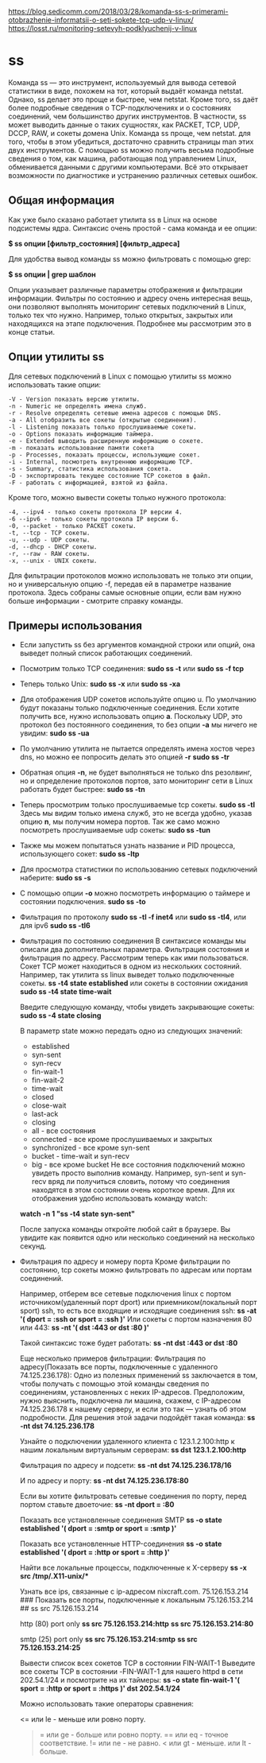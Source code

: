 https://blog.sedicomm.com/2018/03/28/komanda-ss-s-primerami-otobrazhenie-informatsii-o-seti-sokete-tcp-udp-v-linux/
https://losst.ru/monitoring-setevyh-podklyuchenij-v-linux

# ss
Команда ss — это инструмент, используемый для вывода сетевой статистики в виде, похожем на тот, который выдаёт команда netstat. Однако, ss делает это проще и быстрее, чем netstat. Кроме того, ss даёт более подробные сведения о TCP-подключениях и о состояниях соединений, чем большинство других инструментов. В частности, ss может выводить данные о таких сущностях, как PACKET, TCP, UDP, DCCP, RAW, и сокеты домена Unix. Команда ss проще, чем netstat. для того, чтобы в этом убедиться, достаточно сравнить страницы man этих двух инструментов. С помощью ss можно получить весьма подробные сведения о том, как машина, работающая под управлением Linux, обменивается данными с другими компьютерами. Всё это открывает возможности по диагностике и устранению различных сетевых ошибок.

## Общая информация

Как уже было сказано работает утилита ss в Linux на основе подсистемы ядра. Синтаксис очень простой - сама команда и ее опции:

__$ ss опции [фильтр_состояния] [фильтр_адреса]__

Для удобства вывод команды ss можно фильтровать с помощью grep:

__$ ss опции | grep шаблон__

Опции указывает различные параметры отображения и фильтрации информации. Фильтры по состоянию и адресу очень интересная вещь, они позволяют выполнять мониторинг сетевых подключений в Linux, только тех что нужно. Например, только открытых, закрытых или находящихся на этапе подключения. Подробнее мы рассмотрим это в конце статьи.

## Опции утилиты ss

Для сетевых подключений в Linux с помощью утилиты ss можно использовать такие опции:

    -V - Version показать версию утилиты.
    -n - Numeric не определять имена служб.
    -r - Resolve определять сетевые имена адресов с помощью DNS.
    -a - All отобразить все сокеты (открытые соединения).
    -l - Listening показать только прослушиваемые сокеты.
    -o - Options показать информацию таймера.
    -e - Extended выводить расширенную информацию о сокете.
    -m - показать использование памяти сокета
    -p - Processes, показать процессы, использующие сокет.
    -i - Internal, посмотреть внутреннюю информацию TCP.
    -s - Summary, статистика использования сокета.
    -D - экспортировать текущее состояние TCP сокетов в файл.
    -F - работать с информацией, взятой из файла.

Кроме того, можно вывести сокеты только нужного протокола:

    -4, --ipv4 - только сокеты протокола IP версии 4.
    -6 --ipv6 - только сокеты протокола IP версии 6.
    -0, --packet - только PACKET сокеты.
    -t, --tcp - TCP сокеты.
    -u, --udp - UDP сокеты.
    -d, --dhcp - DHCP сокеты.
    -r, --raw - RAW сокеты.
    -x, --unix - UNIX сокеты.

Для фильтрации протоколов можно использовать не только эти опции, но и универсальную опцию -f, передав ей в параметре название протокола. Здесь собраны самые основные опции, если вам нужно больше информации - смотрите справку команды.

## Примеры использования

-  Если запустить ss без аргументов командной строки или опций, она выведет полный список работающих соединений.

-  Посмотрим только TCP соединения:
    __sudo ss -t__ или __sudo ss -f tcp__

-  Теперь только Unix:
    __sudo ss -x__ или __sudo ss -xa__

-  Для отображения UDP сокетов используйте опцию u. По умолчанию будут показаны только подключенные соединения. Если хотите получить все, нужно использовать опцию __a__. Поскольку UDP, это протокол без постоянного соединения, то без опции __-a__ мы ничего не увидим:
    __sudo ss -ua__    

-  По умолчанию утилита не пытается определять имена хостов через dns, но можно ее попросить делать это опцией __-r__
    __sudo ss -tr__

-  Обратная опция __-n__, не будет выполняться не только dns резолвинг, но и определение протоколов портов, зато мониторинг сети в Linux работать будет быстрее:
    __sudo ss -tn__

-   Теперь просмотрим только прослушиваемые tcp сокеты.
    __sudo ss -tl__
    Здесь мы видим только имена служб, это не всегда удобно, указав опцию __n__, мы получим номера портов. Так же само можно посмотреть прослушиваемые udp сокеты:
    __sudo ss -tun__

-  Также мы можем попытаться узнать название и PID процесса, использующего сокет:
    __sudo ss -ltp__

-  Для просмотра статистики по использованию сетевых подключений наберите:
    __sudo ss -s__

-  С помощью опции __-о__ можно посмотреть информацию о таймере и состоянии подключения.
    __sudo ss -to__

-  Фильтрация по протоколу
    __sudo ss -tl -f inet4__ или __sudo ss -tl4__, или для ipv6 __sudo ss -tl6__

-  Фильтрация по состоянию соединения
    В синтаксисе команды мы описали два дополнительных параметра. Фильтрация состояния и фильтрация по адресу. Рассмотрим теперь как ими пользоваться. Сокет TCP может находиться в одном из нескольких состояний. Например, так утилита ss linux выведет только подключенные сокеты.
    __ss -t4 state established__
    или сокеты в состоянии ожидания __sudo ss -t4 state time-wait__

    Введите следующую команду, чтобы увидеть закрывающие сокеты:
    __sudo ss -4 state closing__

    В параметр state можно передать одно из следующих значений:
    - established
    - syn-sent
    - syn-recv
    - fin-wait-1
    - fin-wait-2
    - time-wait
    - closed
    - close-wait
    - last-ack
    - closing
    - all  - все состояния
    - connected - все кроме прослушиваемых и закрытых
    - synchronized - все кроме syn-sent
    - bucket -  time-wait и syn-recv
    - big - все кроме bucket
    Не все состояния подключений можно увидеть просто выполнив команду. Например, syn-sent и syn-recv вряд ли получиться словить, потому что соединения находятся в этом состоянии очень короткое время. Для их отображения удобно использовать команду watch:

    __watch -n 1 "ss -t4 state syn-sent"__

    После запуска команды откройте любой сайт в браузере. Вы увидите как появится одно или несколько соединений на несколько секунд.

-  Фильтрация по адресу и номеру порта
    Кроме фильтрации по состоянию, tcp сокеты можно фильтровать по адресам или портам соединений.

    Например, отберем все сетевые подключения linux с портом источником(удаленный порт dport) или приемником(локальный порт sport) ssh, то есть все входящие и исходящие соединения ssh:
    __ss -at '( dport = :ssh or sport = :ssh )'__
    Или сокеты с портом назначения 80 или 443:
    __ss -nt '( dst :443 or dst :80 )'__

    Такой синтаксис тоже будет работать:
    __ss -nt dst :443 or dst :80__

    Еще несколько примеров фильтрации:
    Фильтрация по адресу(Показать все порты, подключенные с удаленного 74.125.236.178):
    Одно из полезных применений ss заключается в том, чтобы получать с помощью этой команды сведения по соединениям, установленных с неких IP-адресов. Предположим, нужно выяснить, подключена ли машина, скажем, с IP-адресом 74.125.236.178 к нашему серверу, и если это так — узнать об этом подробности. Для решения этой задачи подойдёт такая команда:
    __ss -nt dst 74.125.236.178__

    Узнайте о подключении удаленного клиента с  123.1.2.100:http к нашим локальным виртуальным серверам:
    __ss dst 123.1.2.100:http__

    Фильтрация по адресу и подсети:
    __ss -nt dst 74.125.236.178/16__

    И по адресу и порту:
    __ss -nt dst 74.125.236.178:80__

    Если вы хотите фильтровать сетевые соединения по порту, перед портом ставьте двоеточие:
    __ss -nt dport = :80__

    Показать все установленные соединения SMTP
    __ss -o state established '( dport = :smtp or sport = :smtp )'__

    Показать все установленные HTTP-соединения
    __ss -o state established '( dport = :http or sport = :http )'__

    Найти все локальные процессы, подключенные к X-серверу
    __ss -x src /tmp/.X11-unix/*__

    Узнать все ips, связанные с ip-адресом nixcraft.com. 75.126.153.214 ###
    Показать все порты, подключенные к локальным 75.126.153.214 ##
    ss src 75.126.153.214

    http (80) port only
    __ss src 75.126.153.214:http__
    __ss src 75.126.153.214:80__

    smtp (25) port only
    __ss src 75.126.153.214:smtp__
    __ss src 75.126.153.214:25__

    Вывести список всех сокетов TCP в состоянии FIN-WAIT-1
    Выведите все сокеты TCP в состоянии -FIN-WAIT-1 для нашего httpd в сети 202.54.1/24 и посмотрите на их таймеры:
    __ss -o state fin-wait-1 '( sport = :http or sport = :https )' dst 202.54.1/24__

    Можно использовать такие операторы сравнения:

    <= или le - меньше или ровно порту.
    >= или ge - больше или ровно порту.
    == или eq - точное соответствие.
    != или ne - не равно.
    < или gt - меньше.
    > или lt - больше.
